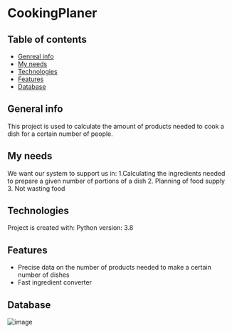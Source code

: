 # CookingPlaner
## Table of contents 
* [Genreal info](#general-info)
* [My needs](#my-needs)
* [Technologies](#technologies)
* [Features](#features)
* [Database](#database)
## General info
This project is used to calculate the amount of products needed to cook a dish for a certain number of people.
## My needs
We want our system to support us in:
1.Calculating the ingredients needed to prepare a given number of portions of a dish
2. Planning of food supply
3. Not wasting food
## Technologies
Project is created with:
Python version: 3.8
## Features
* Precise data on the number of products needed to make a certain number of dishes
* Fast ingredient converter
## Database
![image](https://user-images.githubusercontent.com/94456351/144229420-5b060c6f-a7ba-425c-ad5c-22609c235832.png)
